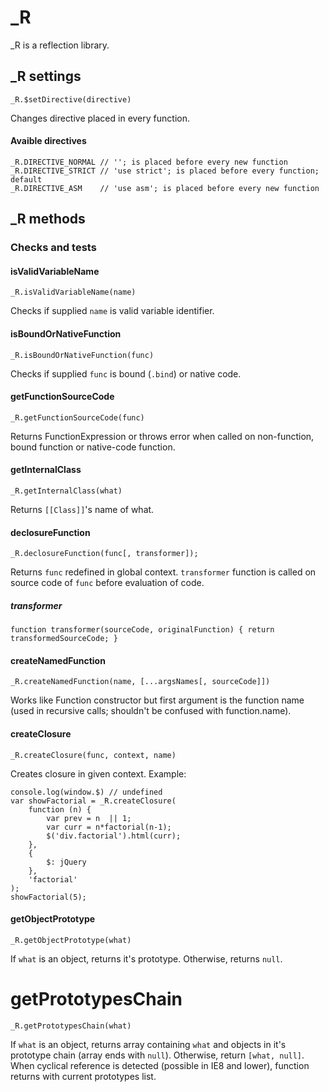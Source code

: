 _R
===============

_R is a reflection library.


## _R settings

```
_R.$setDirective(directive)
```

Changes directive placed in every function.

#### Avaible directives

```
_R.DIRECTIVE_NORMAL // ''; is placed before every new function
_R.DIRECTIVE_STRICT // 'use strict'; is placed before every function; default
_R.DIRECTIVE_ASM    // 'use asm'; is placed before every new function
```
## _R methods

### Checks and tests

#### isValidVariableName
```
_R.isValidVariableName(name)
```
Checks if supplied `name` is valid variable identifier.

#### isBoundOrNativeFunction

```
_R.isBoundOrNativeFunction(func)
```
Checks if supplied `func` is bound (`.bind`) or native code.

#### getFunctionSourceCode

```
_R.getFunctionSourceCode(func)
```
Returns FunctionExpression or throws error when called on non-function, bound function or native-code function.

#### getInternalClass


```
_R.getInternalClass(what)
```
Returns `[[Class]]`'s name of what.

#### declosureFunction

```
_R.declosureFunction(func[, transformer]);
```
Returns `func` redefined in global context. `transformer` function is called on source code of `func` before evaluation of code.
##### transformer
`function transformer(sourceCode, originalFunction) {
    return transformedSourceCode;
}`

#### createNamedFunction

```
_R.createNamedFunction(name, [...argsNames[, sourceCode]])
```
Works like Function constructor but first argument is the function name (used in recursive calls; shouldn't be confused with function.name).

#### createClosure

```
_R.createClosure(func, context, name)
```
Creates closure in given context.
Example:
```
console.log(window.$) // undefined
var showFactorial = _R.createClosure(
    function (n) {
        var prev = n  || 1;
        var curr = n*factorial(n-1);
        $('div.factorial').html(curr);
    },
    {
        $: jQuery
    },
    'factorial'
);
showFactorial(5);
```

#### getObjectPrototype

```
_R.getObjectPrototype(what)
```
If `what` is an object, returns it's prototype. Otherwise, returns `null`.

# getPrototypesChain

```
_R.getPrototypesChain(what)
```
If `what` is an object, returns array containing `what` and objects in it's prototype chain (array ends with `null`).
Otherwise, return `[what, null]`.
When cyclical reference is detected (possible in IE8 and lower), function returns with current prototypes list.

